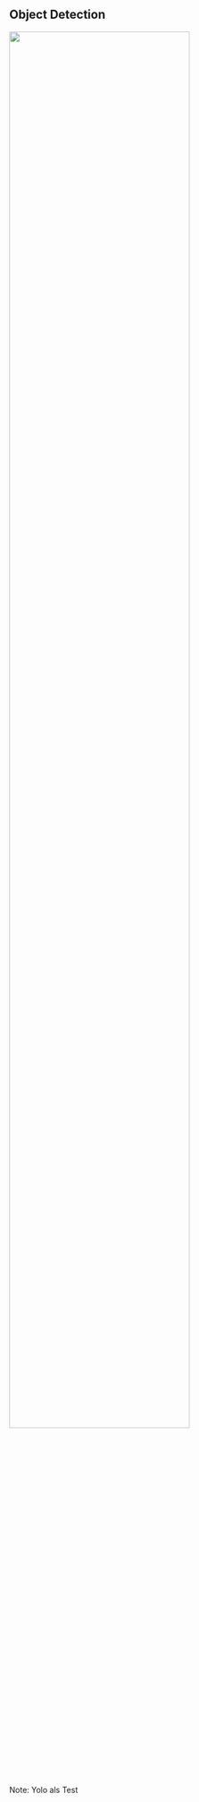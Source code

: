## Object Detection

<img
src="assets/foundations/yolo.png"
style="width: 80%"
data-source="http://arxiv.org/abs/1506.02640"
data-text="YOLO Grid"
/>

Note:
Yolo als Test
